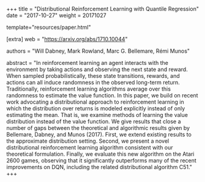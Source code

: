 +++
title = "Distributional Reinforcement Learning with Quantile Regression"
date = "2017-10-27"
weight = 20171027

template="resources/paper.html"

[extra]
web = "https://arxiv.org/abs/1710.10044"

authors = "Will Dabney, Mark Rowland, Marc G. Bellemare, Rémi Munos"

abstract = "In reinforcement learning an agent interacts with the environment by taking actions and observing the next state and reward. When sampled probabilistically, these state transitions, rewards, and actions can all induce randomness in the observed long-term return. Traditionally, reinforcement learning algorithms average over this randomness to estimate the value function. In this paper, we build on recent work advocating a distributional approach to reinforcement learning in which the distribution over returns is modeled explicitly instead of only estimating the mean. That is, we examine methods of learning the value distribution instead of the value function. We give results that close a number of gaps between the theoretical and algorithmic results given by Bellemare, Dabney, and Munos (2017). First, we extend existing results to the approximate distribution setting. Second, we present a novel distributional reinforcement learning algorithm consistent with our theoretical formulation. Finally, we evaluate this new algorithm on the Atari 2600 games, observing that it significantly outperforms many of the recent improvements on DQN, including the related distributional algorithm C51."
+++